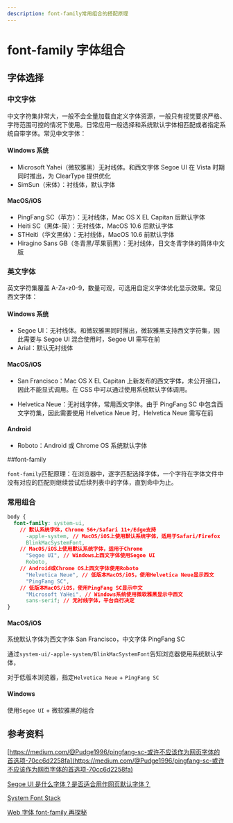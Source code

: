 ```yaml
---
description: font-family常用组合的搭配原理
---
```


# font-family 字体组合

## 字体选择

### 中文字体

中文字符集非常大，一般不会全量加载自定义字体资源，一般只有视觉要求严格、字符范围可控的情况下使用。日常应用一般选择和系统默认字体相匹配或者指定系统自带字体。常见中文字体：

#### Windows 系统

- Microsoft Yahei（微软雅黑）无衬线体。和西文字体 Segoe UI 在 Vista 时期同时推出，为 ClearType 提供优化
- SimSun（宋体）：衬线体，默认字体

#### MacOS/iOS

- PingFang SC（苹方）：无衬线体，Mac OS X EL Capitan 后默认字体
- Heiti SC（黑体-简）：无衬线体，MacOS 10.6 后默认字体
- STHeiti（华文黑体）：无衬线体，MacOS 10.6 前默认字体
- Hiragino Sans GB（冬青黑/苹果丽黑）：无衬线体，日文冬青字体的简体中文版

### 英文字体

英文字符集覆盖 A-Za-z0-9，数量可观，可选用自定义字体优化显示效果。常见西文字体：

#### Windows 系统

- Segoe UI：无衬线体。和微软雅黑同时推出，微软雅黑支持西文字符集，因此需要与 Segoe UI 混合使用时，Segoe UI 需写在前
- Arial：默认无衬线体

#### MacOS/iOS

- San Francisco：Mac OS X EL Capitan 上新发布的西文字体，未公开接口，因此不能显式调用。在 CSS 中可以通过使用系统默认字体调用。

- Helvetica Neue：无衬线字体，常用西文字体。由于 PingFang SC 中包含西文字符集，因此需要使用 Helvetica Neue 时，Helvetica Neue 需写在前

#### Android

- Roboto：Android 或 Chrome OS 系统默认字体

##font-family

`font-family`匹配原理：在浏览器中，逐字匹配选择字体，一个字符在字体文件中没有对应的匹配则继续尝试后续列表中的字体，直到命中为止。

### 常用组合

```css
body {
  font-family: system-ui,
    // 默认系统字体，Chrome 56+/Safari 11+/Edge支持
      -apple-system, // MacOS/iOS上使用默认系统字体，适用于Safari/Firefox
      BlinkMacSystemFont,
    // MacOS/iOS上使用默认系统字体，适用于Chrome
      "Segoe UI", // Windows上西文字体使用Segoe UI
      Roboto,
    // Android或Chrome OS上西文字体使用Roboto
      "Helvetica Neue", // 低版本MacOS/iOS，使用Helvetica Neue显示西文
      "PingFang SC",
    // 低版本MacOS/iOS，使用PingFang SC显示中文
      "Microsoft YaHei", // Windows系统使用微软雅黑显示中西文
      sans-serif; // 无衬线字体，平台自行决定
}
```

#### MacOS/iOS

系统默认字体为西文字体 San Francisco，中文字体 PingFang SC

通过`system-ui/-apple-system/BlinkMacSystemFont`告知浏览器使用系统默认字体，

对于低版本浏览器，指定`Helvetica Neue` + `PingFang SC`

#### Windows

使用`Segoe UI` + 微软雅黑的组合

## 参考资料

[https://medium.com/@Pudge1996/pingfang-sc-或许不应该作为网页字体的首选项-70cc6d2258fa](https://medium.com/@Pudge1996/pingfang-sc-或许不应该作为网页字体的首选项-70cc6d2258fa)

[Segoe UI 是什么字体？是否适合用作网页默认字体？](https://www.zhihu.com/question/20382671/answer/14964799)

[System Font Stack](https://css-tricks.com/snippets/css/system-font-stack/)

[Web 字体 font-family 再探秘](https://www.cnblogs.com/coco1s/p/11350642.html)
